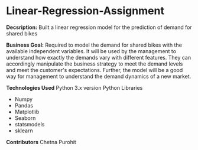# Linear-Regression-Assignment
**Decsription:**
Built a linear regression model for the prediction of demand for shared bikes

**Business Goal:**
Required to model the demand for shared bikes with the available independent variables. It will be used by the management to understand how exactly the demands vary with different features. They can accordingly manipulate the business strategy to meet the demand levels and meet the customer's expectations. Further, the model will be a good way for management to understand the demand dynamics of a new market. 

**Technologies Used** 
Python 3.x version
  Python Libraries
  - Numpy
  - Pandas
  - Matplotlib 
  - Seaborn
  - statsmodels
  - sklearn
    
**Contributors**
Chetna Purohit
